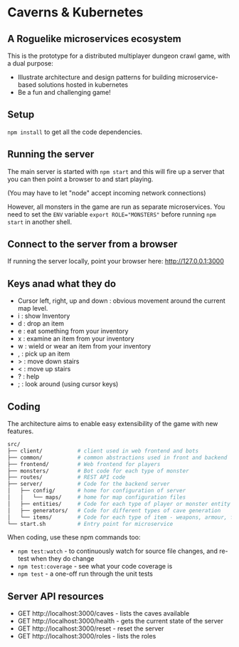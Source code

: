 # Caverns & Kubernetes

## A Roguelike microservices ecosystem

This is the prototype for a distributed multiplayer dungeon crawl game, with a dual purpose:

- Illustrate architecture and design patterns for building microservice-based solutions hosted in kubernetes
- Be a fun and challenging game!

## Setup

`npm install` to get all the code dependencies.

## Running the server

The main server is started with `npm start` and this will fire up a server that you can then point a browser to and start playing.

(You may have to let "node" accept incoming network connections)

However, all monsters in the game are run as separate microservices. You need to set the `ENV` variable `export ROLE="MONSTERS"` before running `npm start` in another shell.

## Connect to the server from a browser

If running the server locally, point your browser here: http://127.0.0.1:3000

## Keys anad what they do
- Cursor left, right, up and down : obvious movement around the current map level.
- i : show Inventory
- d : drop an item
- e : eat something from your inventory
- x : examine an item from your inventory
- w : wield or wear an item from your inventory
- , : pick up an item
- \> : move down stairs
- < : move up stairs
- ? : help 
- ; : look around (using cursor keys)

## Coding

The architecture aims to enable easy extensibility of the game with new features.

```bash
src/
├── client/           # client used in web frontend and bots
├── common/           # common abstractions used in front and backend
├── frontend/         # Web frontend for players
├── monsters/         # Bot code for each type of monster
├── routes/           # REST API code
├── server/           # Code for the backend server
│   ├── config/       # home for configuration of server
│   │   └── maps/     # home for map configuration files
│   ├── entities/     # Code for each type of player or monster entity
│   ├── generators/   # Code for different types of cave generation
│   └── items/        # Code for each type of item - weapons, armour, food, etc.
└── start.sh          # Entry point for microservice
```

When coding, use these npm commands too:
- `npm test:watch` - to continuously watch for source file changes, and re-test when they do change
- `npm test:coverage` - see what your code coverage is
- `npm test` - a one-off run through the unit tests

## Server API resources
- GET http://localhost:3000/caves - lists the caves available
- GET http://localhost:3000/health - gets the current state of the server
- GET http://localhost:3000/reset - reset the server
- GET http://localhost:3000/roles - lists the roles